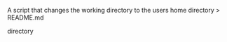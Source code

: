 A script that changes the working directory to the users home directory > README.md














directory
